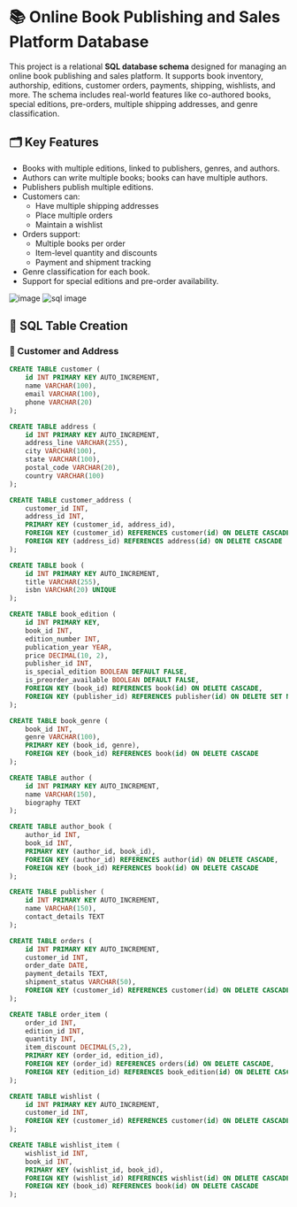 # 📚 Online Book Publishing and Sales Platform Database

This project is a relational **SQL database schema** designed for managing an online book publishing and sales platform. It supports book inventory, authorship, editions, customer orders, payments, shipping, wishlists, and more. The schema includes real-world features like co-authored books, special editions, pre-orders, multiple shipping addresses, and genre classification.

## 🗂️ Key Features

- Books with multiple editions, linked to publishers, genres, and authors.
- Authors can write multiple books; books can have multiple authors.
- Publishers publish multiple editions.
- Customers can:
  - Have multiple shipping addresses
  - Place multiple orders
  - Maintain a wishlist
- Orders support:
  - Multiple books per order
  - Item-level quantity and discounts
  - Payment and shipment tracking
- Genre classification for each book.
- Support for special editions and pre-order availability.


![image](https://github.com/user-attachments/assets/979789e8-0613-498d-bce4-aaa3371c91ef)
![sql image](https://github.com/user-attachments/assets/9944e34b-385c-4d49-8f99-3e88ecd8a57b)



## 📐 SQL Table Creation

### 👤 Customer and Address
```sql
CREATE TABLE customer (
    id INT PRIMARY KEY AUTO_INCREMENT,
    name VARCHAR(100),
    email VARCHAR(100),
    phone VARCHAR(20)
);

CREATE TABLE address (
    id INT PRIMARY KEY AUTO_INCREMENT,
    address_line VARCHAR(255),
    city VARCHAR(100),
    state VARCHAR(100),
    postal_code VARCHAR(20),
    country VARCHAR(100)
);

CREATE TABLE customer_address (
    customer_id INT,
    address_id INT,
    PRIMARY KEY (customer_id, address_id),
    FOREIGN KEY (customer_id) REFERENCES customer(id) ON DELETE CASCADE,
    FOREIGN KEY (address_id) REFERENCES address(id) ON DELETE CASCADE
);

CREATE TABLE book (
    id INT PRIMARY KEY AUTO_INCREMENT,
    title VARCHAR(255),
    isbn VARCHAR(20) UNIQUE
);

CREATE TABLE book_edition (
    id INT PRIMARY KEY,
    book_id INT,
    edition_number INT,
    publication_year YEAR,
    price DECIMAL(10, 2),
    publisher_id INT,
    is_special_edition BOOLEAN DEFAULT FALSE,
    is_preorder_available BOOLEAN DEFAULT FALSE,
    FOREIGN KEY (book_id) REFERENCES book(id) ON DELETE CASCADE,
    FOREIGN KEY (publisher_id) REFERENCES publisher(id) ON DELETE SET NULL
);

CREATE TABLE book_genre (
    book_id INT,
    genre VARCHAR(100),
    PRIMARY KEY (book_id, genre),
    FOREIGN KEY (book_id) REFERENCES book(id) ON DELETE CASCADE
);

CREATE TABLE author (
    id INT PRIMARY KEY AUTO_INCREMENT,
    name VARCHAR(150),
    biography TEXT
);

CREATE TABLE author_book (
    author_id INT,
    book_id INT,
    PRIMARY KEY (author_id, book_id),
    FOREIGN KEY (author_id) REFERENCES author(id) ON DELETE CASCADE,
    FOREIGN KEY (book_id) REFERENCES book(id) ON DELETE CASCADE
);

CREATE TABLE publisher (
    id INT PRIMARY KEY AUTO_INCREMENT,
    name VARCHAR(150),
    contact_details TEXT
);

CREATE TABLE orders (
    id INT PRIMARY KEY AUTO_INCREMENT,
    customer_id INT,
    order_date DATE,
    payment_details TEXT,
    shipment_status VARCHAR(50),
    FOREIGN KEY (customer_id) REFERENCES customer(id) ON DELETE CASCADE
);

CREATE TABLE order_item (
    order_id INT,
    edition_id INT,
    quantity INT,
    item_discount DECIMAL(5,2),
    PRIMARY KEY (order_id, edition_id),
    FOREIGN KEY (order_id) REFERENCES orders(id) ON DELETE CASCADE,
    FOREIGN KEY (edition_id) REFERENCES book_edition(id) ON DELETE CASCADE
);

CREATE TABLE wishlist (
    id INT PRIMARY KEY AUTO_INCREMENT,
    customer_id INT,
    FOREIGN KEY (customer_id) REFERENCES customer(id) ON DELETE CASCADE
);

CREATE TABLE wishlist_item (
    wishlist_id INT,
    book_id INT,
    PRIMARY KEY (wishlist_id, book_id),
    FOREIGN KEY (wishlist_id) REFERENCES wishlist(id) ON DELETE CASCADE,
    FOREIGN KEY (book_id) REFERENCES book(id) ON DELETE CASCADE
);




